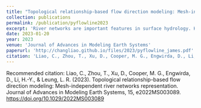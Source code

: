 ```yaml
---
title: "Topological relationship-based flow direction modeling: Mesh-independent river networks representation"
collection: publications
permalink: /publication/pyflowline2023
excerpt: 'River networks are important features in surface hydrology. However, accurately representing river networks in spatially distributed hydrologic and Earth system models is often sensitive to the model’s spatial resolution. Specifically, river networks are often misrepresented because of the mismatch between the model’s spatial resolution and river network details, resulting in significant uncertainty in the projected flow direction. In this study, we developed a topological relationship-based river network representation method for spatially distributed hydrologic models. This novel method uses (1) graph theory algorithms to simplify real-world vector-based river networks and assist in mesh generation; and (2) a topological relationship-based method to reconstruct conceptual river networks. The main advantages of our method are that (1) it combines the strengths of vector-based and DEM raster-based river network extraction methods; and (2) it is mesh-independent and can be applied to both structured and unstructured meshes. This method paves a path for advanced terrain analysis and hydrologic modeling across different scales.'
date: 2023-01-20
year: 2023
venue: 'Journal of Advances in Modeling Earth Systems'
paperurl: 'http://changliao.github.io/files/2023/pyflowline_james.pdf'
citation: 'Liao, C., Zhou, T., Xu, D., Cooper, M. G., Engwirda, D., Li, H.-Y., & Leung, L. R. (2023). Topological relationship-based flow direction modeling: Mesh-independent river networks representation. Journal of Advances in Modeling Earth Systems, 15, e2022MS003089. https://doi.org/10.1029/2022MS003089'
---
```



Recommended citation: Liao, C., Zhou, T., Xu, D., Cooper, M. G., Engwirda, D., Li, H.-Y., & Leung, L. R. (2023). Topological relationship-based flow direction modeling: Mesh-independent river networks representation. Journal of Advances in Modeling Earth Systems, 15, e2022MS003089. https://doi.org/10.1029/2022MS003089

